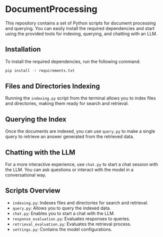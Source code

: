 # DocumentProcessing

This repository contains a set of Python scripts for document processing and querying.
You can easily install the required dependencies and start using the provided tools for indexing, querying, and chatting with an LLM.

## Installation

To install the required dependencies, run the following command:

```bash
pip install -r requirements.txt
```

## Files and Directories Indexing

Running the `indexing.py` script from the terminal allows you to index files and directories, making them ready for search and retrieval.

## Querying the Index

Once the documents are indexed, you can use `query.py` to make a single query to retrieve an answer generated from the retrieved data.

## Chatting with the LLM

For a more interactive experience, use `chat.py` to start a chat session with the LLM. You can ask questions or interact with the model in a conversational way.

## Scripts Overview

- `indexing.py`: Indexes files and directories for search and retrieval.
- `query.py`: Allows you to query the indexed data.
- `chat.py`: Enables you to start a chat with the LLM.
- `response_evaluation.py`: Evaluates responses to queries.
- `retrieval_evaluation.py`: Evaluates the retrieval process.
- `settings.py`: Contains the model configurations.